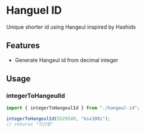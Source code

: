 # Hanguel ID

Unique shorter id using Hangeul inspired by Hashids

## Features

- Generate Hangeul id from decimal integer

## Usage

### integerToHangeulId

```ts
import { integerToHangeulId } from "./hangeul-id";

integerToHangeulId(5529549, "ksx1001");
// returns "각간힝"
```
